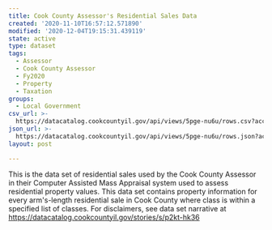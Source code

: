 ```yaml
---
title: Cook County Assessor's Residential Sales Data
created: '2020-11-10T16:57:12.571890'
modified: '2020-12-04T19:15:31.439119'
state: active
type: dataset
tags:
  - Assessor
  - Cook County Assessor
  - Fy2020
  - Property
  - Taxation
groups:
  - Local Government
csv_url: >-
  https://datacatalog.cookcountyil.gov/api/views/5pge-nu6u/rows.csv?accessType=DOWNLOAD
json_url: >-
  https://datacatalog.cookcountyil.gov/api/views/5pge-nu6u/rows.json?accessType=DOWNLOAD
layout: post

---
```

This is the data set of residential sales used by the Cook County Assessor in their Computer Assisted Mass Appraisal system used to assess residential property values. This data set contains property information for every arm's-length residential sale in Cook County where class is within a specified list of classes. For disclaimers, see data set narrative at https://datacatalog.cookcountyil.gov/stories/s/p2kt-hk36
